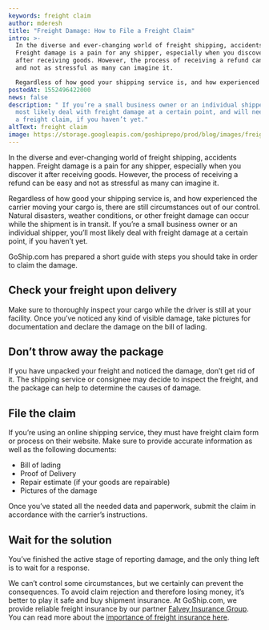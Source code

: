 ```yaml
---
keywords: freight claim
author: mderesh
title: "Freight Damage: How to File a Freight Claim"
intro: >-
  In the diverse and ever-changing world of freight shipping, accidents happen.
  Freight damage is a pain for any shipper, especially when you discover it
  after receiving goods. However, the process of receiving a refund can be easy
  and not as stressful as many can imagine it.

  Regardless of how good your shipping service is, and how experienced the carrier moving your cargo is, there are still circumstances out of our control. Natural disasters, weather conditions, or other freight damage can occur while the s
postedAt: 1552496422000
news: false
description: " If you’re a small business owner or an individual shipper, you’ll
  most likely deal with freight damage at a certain point, and will need to file
  a freight claim, if you haven’t yet."
altText: freight claim
image: https://storage.googleapis.com/goshiprepo/prod/blog/images/freight-damage-how-to-file-a-freight-claim.jpg
---
```

In the diverse and ever-changing world of freight shipping, accidents happen. Freight damage is a pain for any shipper, especially when you discover it after receiving goods. However, the process of receiving a refund can be easy and not as stressful as many can imagine it.

Regardless of how good your shipping service is, and how experienced the carrier moving your cargo is, there are still circumstances out of our control. Natural disasters, weather conditions, or other freight damage can occur while the shipment is in transit. If you’re a small business owner or an individual shipper, you’ll most likely deal with freight damage at a certain point, if you haven’t yet.

GoShip.com has prepared a short guide with steps you should take in order to claim the damage.

## **Check your freight upon delivery**

Make sure to thoroughly inspect your cargo while the driver is still at your facility. Once you’ve noticed any kind of visible damage, take pictures for documentation and declare the damage on the bill of lading.

## **Don’t throw away the package**

If you have unpacked your freight and noticed the damage, don’t get rid of it. The shipping service or consignee may decide to inspect the freight, and the package can help to determine the causes of damage.

## **File the claim**

If you’re using an online shipping service, they must have freight claim form or process on their website. Make sure to provide accurate information as well as the following documents:

* Bill of lading
* Proof of Delivery
* Repair estimate (if your goods are repairable)
* Pictures of the damage

Once you’ve stated all the needed data and paperwork, submit the claim in accordance with the carrier’s instructions.

## **Wait for the solution**

You’ve finished the active stage of reporting damage, and the only thing left is to wait for a response. 

We can’t control some circumstances, but we certainly can prevent the consequences. To avoid claim rejection and therefore losing money, it’s better to play it safe and buy shipment insurance. At GoShip.com, we provide reliable freight insurance by our partner [Falvey Insurance Group](http://falveyshippers.com/). You can read more about the [importance of freight insurance here](https://www.goship.com/resources/freight-insurance).